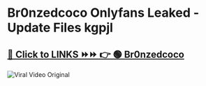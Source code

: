 
 # Br0nzedcoco Onlyfans Leaked - Update Files kgpjl

## <h2><a href="https://clipsfans.com/Br0nzedcoco&ref=git">🔗 Click to LINKS ⏩⏩ 👉 🟢 Br0nzedcoco </a></h2>

<a href="https://clipsfans.com/Br0nzedcoco&ref=git" rel="nofollow" data-target="animated-image.originalLink"><img src="https://i.ibb.co.com/xMMVF88/686577567.gif" alt="Viral Video Original" style="max-width: 100%; display: inline-block;" data-target="animated-image.originalImage"></a>


